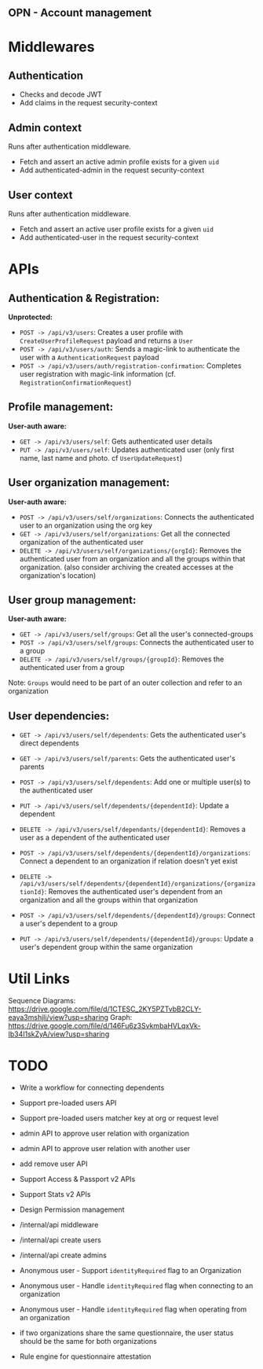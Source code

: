 ## OPN - Account management

# Middlewares
## Authentication
- Checks and decode JWT
- Add claims in the request security-context

## Admin context
Runs after authentication middleware. 
- Fetch and assert an active admin profile exists for a given `uid`
- Add authenticated-admin in the request security-context

## User context
Runs after authentication middleware. 
- Fetch and assert an active user profile exists for a given `uid`
- Add authenticated-user in the request security-context

# APIs
## Authentication & Registration:
**Unprotected:**
- `POST -> /api/v3/users`: Creates a user profile with `CreateUserProfileRequest` payload and returns a `User` 
- `POST -> /api/v3/users/auth`: Sends a magic-link to authenticate the user with a `AuthenticationRequest` payload
- `POST -> /api/v3/users/auth/registration-confirmation`: Completes user registration with magic-link information (cf. `RegistrationConfirmationRequest`)

## Profile management:
**User-auth aware:**
- `GET -> /api/v3/users/self`: Gets authenticated user details
- `PUT -> /api/v3/users/self`: Updates authenticated user (only first name, last name and photo. cf `UserUpdateRequest`)

## User organization management:
**User-auth aware:**
- `POST -> /api/v3/users/self/organizations`: Connects the authenticated user to an organization using the org key
- `GET -> /api/v3/users/self/organizations`: Get all the connected organization of the authenticated user
- `DELETE -> /api/v3/users/self/organizations/{orgId}`: Removes the authenticated user from an organization and all the groups within that organization. 
(also consider archiving the created accesses at the organization's location)

## User group management:
**User-auth aware:**
- `GET -> /api/v3/users/self/groups`: Get all the user's connected-groups
- `POST -> /api/v3/users/self/groups`: Connects the authenticated user to a group
- `DELETE -> /api/v3/users/self/groups/{groupId}`: Removes the authenticated user from a group

Note: `Groups` would need to be part of an outer collection and refer to an organization
 
## User dependencies:
- `GET -> /api/v3/users/self/dependents`: Gets the authenticated user's direct dependents
- `GET -> /api/v3/users/self/parents`: Gets the authenticated user's parents
- `POST -> /api/v3/users/self/dependents`: Add one or multiple user(s) to the authenticated user
- `PUT -> /api/v3/users/self/dependents/{dependentId}`: Update a dependent
- `DELETE -> /api/v3/users/self/dependants/{dependentId}`: Removes a user as a dependent of the authenticated user 

- `POST -> /api/v3/users/self/dependents/{dependentId}/organizations`: Connect a dependent to an organization if relation doesn't yet exist
- `DELETE -> /api/v3/users/self/dependents/{dependentId}/organizations/{organizationId}`: Removes the authenticated user's dependent from an organization and all the groups within that organization 
- `POST -> /api/v3/users/self/dependents/{dependentId}/groups`: Connect a user's dependent to a group
- `PUT -> /api/v3/users/self/dependents/{dependentId}/groups`: Update a user's dependent group within the same organization

# Util Links
Sequence Diagrams: https://drive.google.com/file/d/1CTESC_2KY5PZTvbB2CLY-eaya3mshjli/view?usp=sharing
Graph: https://drive.google.com/file/d/146Fu6z3SvkmbaHVLqxVk-Ib34I1skZyA/view?usp=sharing

# TODO
- Write a workflow for connecting dependents

- Support pre-loaded users API
- Support pre-loaded users matcher key at org or request level

- admin API to approve user relation with organization
- admin API to approve user relation with another user

- add remove user API

- Support Access & Passport v2 APIs
- Support Stats v2 APIs
- Design Permission management 

- /internal/api middleware
- /internal/api create users 
- /internal/api create admins

- Anonymous user - Support `identityRequired` flag to an Organization  
- Anonymous user - Handle `identityRequired` flag when connecting to an organization  
- Anonymous user - Handle `identityRequired` flag when operating from an organization  


- if two organizations share the same questionnaire, 
the user status should be the same for both organizations

- Rule engine for questionnaire attestation

  
